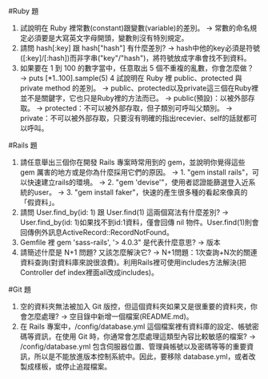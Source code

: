 #Ruby 題

1. 試說明在 Ruby 裡常數(constant)跟變數(variable)的差別。
  → 常數的命名規定必須要是大寫英文字母開頭，變數則沒有特別規定。
2. 請問 hash[:key] 跟 hash["hash"] 有什麼差別?
  → hash中他的key必須是符號([:key]/[:hash])而非字串("key"/"hash")，將符號放成字串會找不到資料。
3. 如果要在 1 到 100 的數字當中，任意取出 5 個不重複的亂數，你會怎麼做？
  → puts [*1..100].sample(5) 4 試說明在 Ruby 裡 public、protected 與 private method 的差別。
  → public、protected以及private這三個在Ruby裡並不是關鍵字，它也只是Ruby裡的方法而已。
  → public(預設)：以被外部存取。 → protected：不可以被外部存取，但子類別可呼叫父類別。
  → private：不可以被外部存取，只要沒有明確的指出recevier、self的話就都可以呼叫。
  
  
#Rails 題

1. 請任意舉出三個你在開發 Rails 專案時常用到的 gem，並說明你覺得這些 gem 厲害的地方或是你為什麼採用它們的原因。
  → 1. "gem install rails"，可以快速建立rails的環境。
  → 2. "gem 'devise'"，使用者認證能篩選登入近系統的user。
  → 3. "gem install faker"，快速的產生很多種的看起來像真的「假資料」。
2. 請問 User.find_by(id: 1) 跟 User.find(1) 這兩個寫法有什麼差別?
  → User.find_by(id: 1)如果找不到id:1資料，僅會回傳 nil 物件。User.find(1)則會回傳例外訊息ActiveRecord::RecordNotFound。
3. Gemfile 裡 gem 'sass-rails', '> 4.0.3" 是代表什麼意思?
  → 版本
4. 請簡述什麼是 N+1 問題? 又該怎麼解決它?
  → N+1問題：1次查詢+N次的關連資料查詢(對資料庫來說很浪費)。利用Rails裡可使用includes方法解決(把Controller def index裡面all改成includes)。
  
  
#Git 題

1. 空的資料夾無法被加入 Git 版控，但這個資料夾如果又是很重要的資料夾，你會怎麼處理?
  → 空目錄中新增一個檔案(README.md)。
2. 在 Rails 專案中，/config/database.yml 這個檔案裡有資料庫的設定、帳號密碼等資訊，在使用 Git 時，你通常會怎麼處理這類型內容比較敏感的檔案?
  → /config/database.yml 包含伺服器位置、管理員帳號以及密碼等等的重要資訊，所以是不能放進版本控制系統中。因此，要移除 database.yml，或者改製成樣板，或停止追蹤檔案。

